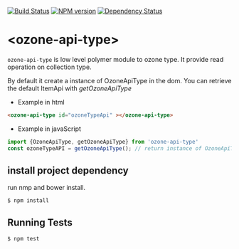 [![Build Status](https://travis-ci.org/taktik/ozone-api-type.svg?branch=master)](https://travis-ci.org/taktik/ozone-api-type)
[![NPM version][npm-image]][npm-url]
 [![Dependency Status][daviddm-image]][daviddm-url]

# \<ozone-api-type\>

 `ozone-api-type` is low level polymer module to ozone type.
 It provide read operation on collection type.

 By default it create a instance of OzoneApiType in the dom.
 You can retrieve the default ItemApi with *getOzoneApiType*

* Example in html
```html
<ozone-api-type id="ozoneTypeApi" ></ozone-api-type>
```
* Example in javaScript
```javaScript
import {OzoneApiType, getOzoneApiType} from 'ozone-api-type'
const ozoneTypeAPI = getOzoneApiType(); // return instance of OzoneApiType located in the dom
```

## install project dependency

run nmp and bower install.
```
$ npm install
```


## Running Tests

```
$ npm test
```

[npm-image]: https://badge.fury.io/js/ozone-api-type.svg
[npm-url]: https://npmjs.org/package/ozone-api-type
[daviddm-image]: https://david-dm.org/taktik/ozone-api-type.svg?theme=shields.io
[daviddm-url]: https://david-dm.org/taktik/ozone-api-type